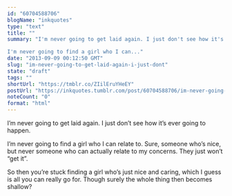 ```yaml
---
id: "60704588706"
blogName: "inkquotes"
type: "text"
title: ""
summary: "I'm never going to get laid again. I just don't see how it's ever going to happen. 

I'm never going to find a girl who I can..."
date: "2013-09-09 00:12:50 GMT"
slug: "im-never-going-to-get-laid-again-i-just-dont"
state: "draft"
tags: ""
shortUrl: "https://tmblr.co/ZIilEruYHeEY"
postUrl: "https://inkquotes.tumblr.com/post/60704588706/im-never-going-to-get-laid-again-i-just-dont"
noteCount: "0"
format: "html"
---
```


I’m never going to get laid again. I just don’t see how it’s ever going to happen. 

I’m never going to find a girl who I can relate to. Sure, someone who’s nice, but never someone who can actually relate to my concerns. They just won’t “get it”.

So then you’re stuck finding a girl who’s just nice and caring, which I guess is all you can really go for. Though surely the whole thing then becomes shallow?